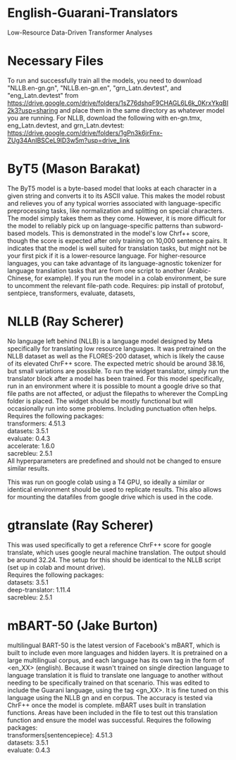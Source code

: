 # English-Guarani-Translators
Low-Resource Data-Driven Transformer Analyses

# Necessary Files
To run and successfully train all the models, you need to download "NLLB.en-gn.gn", "NLLB.en-gn.en", "grn_Latn.devtest", and "eng_Latn.devtest" from https://drive.google.com/drive/folders/1sZ76dshqF9CHAGL6L6k_0KrxYkqBI2k3?usp=sharing and place them in the same directory as whatever model you are running.
For NLLB, download the following with en-gn.tmx, eng_Latn.devtest, and grn_Latn.devtest: https://drive.google.com/drive/folders/1gPn3k6jrFnx-ZUg34AnIBSCeL9lD3w5m?usp=drive_link

# ByT5 (Mason Barakat)
The ByT5 model is a byte-based model that looks at each character in a given string and converts it to its ASCII value. This makes the model robust and relieves you of any typical worries associated with language-specific preprocessing tasks, like normalization and splitting on special characters. The model simply takes them as they come. However, it is more difficult for the model to reliably pick up on language-specific patterns than subword-based models. This is demonstrated in the model's low Chrf++ score, though the score is expected after only training on 10,000 sentence pairs. It indicates that the model is well suited for translation tasks, but might not be your first pick if it is a lower-resource language. For higher-resource languages, you can take advantage of its language-agnostic tokenizer for language translation tasks that are from one script to another (Arabic-Chinese, for example). If you run the model in a colab environment, be sure to uncomment the relevant file-path code. Requires: pip install of protobuf, sentpiece, transformers, evaluate, datasets, 

# NLLB (Ray Scherer)
No language left behind (NLLB) is a language model designed by Meta specifically for translating low resource languages. It was pretrained on the NLLB dataset as well as the FLORES-200 dataset, which is likely the cause of its elevated ChrF++ score. The expected metric should be around 38.16, but small variations are possible. To run the widget translator, simply run the translator block after a model has been trained. For this model specifically, run in an environment where it is possible to mount a google drive so that file paths are not affected, or adjust the filepaths to wherever the CompLing folder is placed. The widget should be mostly functional but will occasionally run into some problems. Including punctuation often helps.   
Requires the following packages:  
transformers: 4.51.3  
datasets: 3.5.1  
evaluate: 0.4.3  
accelerate: 1.6.0  
sacrebleu: 2.5.1  
All hyperparameters are predefined and should not be changed to ensure similar results.

This was run on google colab using a T4 GPU, so ideally a similar or identical environment should be used to replicate results. This also allows for mounting the datafiles from google drive which is used in the code.

# gtranslate (Ray Scherer)
This was used specifically to get a reference ChrF++ score for google translate, which uses google neural machine translation. The output should be around 32.24. The setup for this should be identical to the NLLB script (set up in colab and mount drive).   
Requires the following packages:   
datasets: 3.5.1  
deep-translator: 1.11.4   
sacrebleu: 2.5.1  

# mBART-50 (Jake Burton)
multilingual BART-50 is the latest version of Facebook's mBART, which is built to include even more languages and hidden layers. It is pretrained on a large multilingual corpus, and each language has its own tag in the form of <en_XX> (english). Because it wasn't trained on single direction language to language translation it is fluid to translate one language to another without needing to be specifically trained on that scenario. This was edited to include the Guarani language, using the tag <gn_XX>. It is fine tuned on this language using the NLLB gn and en corpus. The accuracy is tested via ChrF++ once the model is complete. mBART uses built in translation functions. Areas have been included in the file to test out this translation function and ensure the model was successful. 
Requires the following packages:  
transformers[sentencepiece]: 4.51.3  
datasets: 3.5.1  
evaluate: 0.4.3  

